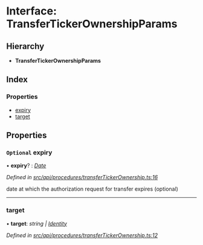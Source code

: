 # Interface: TransferTickerOwnershipParams

## Hierarchy

* **TransferTickerOwnershipParams**

## Index

### Properties

* [expiry](transfertickerownershipparams.md#optional-expiry)
* [target](transfertickerownershipparams.md#target)

## Properties

### `Optional` expiry

• **expiry**? : *[Date](../enums/transactionargumenttype.md#date)*

*Defined in [src/api/procedures/transferTickerOwnership.ts:16](https://github.com/PolymathNetwork/polymesh-sdk/blob/23062de4/src/api/procedures/transferTickerOwnership.ts#L16)*

date at which the authorization request for transfer expires (optional)

___

###  target

• **target**: *string | [Identity](../classes/identity.md)*

*Defined in [src/api/procedures/transferTickerOwnership.ts:12](https://github.com/PolymathNetwork/polymesh-sdk/blob/23062de4/src/api/procedures/transferTickerOwnership.ts#L12)*
